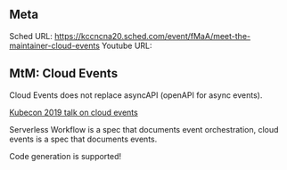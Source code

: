## Meta
Sched URL: https://kccncna20.sched.com/event/fMaA/meet-the-maintainer-cloud-events
Youtube URL:

## MtM: Cloud Events
Cloud Events does not replace asyncAPI (openAPI for async events).

[Kubecon 2019 talk on cloud events](https://kccncna20.sched.com/event/fMaA/meet-the-maintainer-cloud-events)

Serverless Workflow is a spec that documents event orchestration, cloud events is a spec that documents events.

Code generation is supported!
